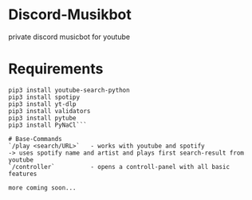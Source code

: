 # Discord-Musikbot
private discord musicbot for youtube

# Requirements
```pip3 install nextcord
pip3 install youtube-search-python
pip3 install spotipy
pip3 install yt-dlp
pip3 install validators
pip3 install pytube
pip3 install PyNaCl```

# Base-Commands
`/play <search/URL>`   - works with youtube and spotify
-> uses spotify name and artist and plays first search-result from youtube
`/controller`          - opens a controll-panel with all basic features

more coming soon...
